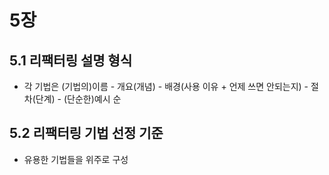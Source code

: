 # 5장

## 5.1 리팩터링 설명 형식

- 각 기법은 (기법의)이름 - 개요(개념) - 배경(사용 이유 + 언제 쓰면 안되는지) - 절차(단계) - (단순한)예시 순

## 5.2 리팩터링 기법 선정 기준

- 유용한 기법들을 위주로 구성
